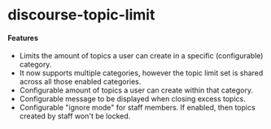 # discourse-topic-limit
#### Features
- Limits the amount of topics a user can create in a specific (configurable) category.
- It now supports multiple categories, however the topic limit set is shared across all those enabled categories.
- Configurable amount of topics a user can create within that category.
- Configurable message to be displayed when closing excess topics.
- Configurable "ignore mode" for staff members. If enabled, then topics created by staff won't be locked.